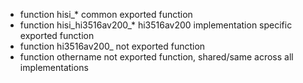 * function hisi_*                 common exported function
* function hisi_hi3516av200_*     hi3516av200 implementation specific exported function
* function hi3516av200_           not exported function
* function othername              not exported function, shared/same across all implementations
